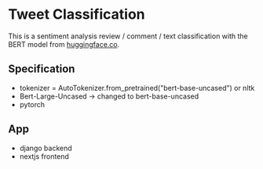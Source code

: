 # Tweet Classification

This is a sentiment analysis review / comment / text classification with the BERT model from [huggingface.co](https://huggingface.co).

## Specification

- tokenizer = AutoTokenizer.from_pretrained("bert-base-uncased") or nltk
- Bert-Large-Uncased -> changed to bert-base-uncased
- pytorch

## App

- django backend
- nextjs frontend
